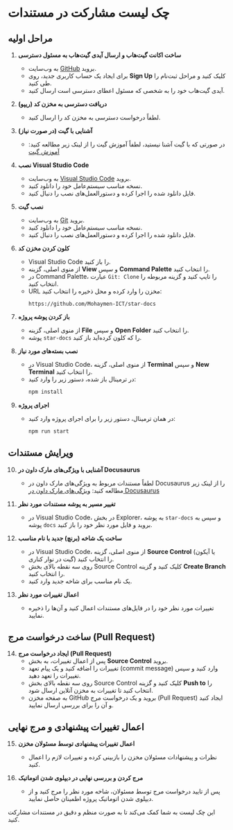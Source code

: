 # چک لیست مشارکت در مستندات

## مراحل اولیه

1. **ساخت اکانت گیت‌هاب و ارسال آیدی گیت‌هاب به مسئول دسترسی**
    - به وب‌سایت [GitHub](https://github.com/) بروید.
    - برای ایجاد یک حساب کاربری جدید، روی **Sign Up** کلیک کنید و مراحل ثبت‌نام را طی کنید.
    - آیدی گیت‌هاب خود را به شخصی که مسئول اعطای دسترسی است ارسال کنید.

2. **دریافت دسترسی به مخزن کد (ریپو)**
    - لطفاً درخواست دسترسی به مخزن کد را ارسال کنید.

3. **آشنایی با گیت (در صورت نیاز)**
    - در صورتی که با گیت آشنا نیستید، لطفاً آموزش گیت را از لینک زیر مطالعه کنید:
      [آموزش گیت](https://star-academy.github.io/codestar-documents/docs/intro/phase04-git)

4. **نصب Visual Studio Code**
    - به وب‌سایت [Visual Studio Code](https://code.visualstudio.com/) بروید.
    - نسخه مناسب سیستم‌عامل خود را دانلود کنید.
    - فایل دانلود شده را اجرا کرده و دستورالعمل‌های نصب را دنبال کنید.

5. **نصب گیت**
    - به وب‌سایت [Git](https://git-scm.com/) بروید.
    - نسخه مناسب سیستم‌عامل خود را دانلود کنید.
    - فایل دانلود شده را اجرا کرده و دستورالعمل‌های نصب را دنبال کنید.

6. **کلون کردن مخزن کد**
    - Visual Studio Code را باز کنید.
    - از منوی اصلی، گزینه **View** و سپس **Command Palette** را انتخاب کنید.
    - در Command Palette، عبارت `Git: Clone` را تایپ کنید و گزینه مربوطه را انتخاب کنید.
    - URL مخزن را وارد کرده و محل ذخیره را انتخاب کنید:
      ```
      https://github.com/Mohaymen-ICT/star-docs
      ```

7. **باز کردن پوشه پروژه**
    - از منوی اصلی، گزینه **File** و سپس **Open Folder** را انتخاب کنید.
    - پوشه `star-docs` را که کلون کرده‌اید باز کنید.

8. **نصب بسته‌های مورد نیاز**
    - در Visual Studio Code، از منوی اصلی، گزینه **Terminal** و سپس **New Terminal** را انتخاب کنید.
    - در ترمینال باز شده، دستور زیر را وارد کنید:
      ```bash
      npm install
      ```

9. **اجرای پروژه**
    - در همان ترمینال، دستور زیر را برای اجرای پروژه وارد کنید:
      ```bash
      npm run start
      ```

## ویرایش مستندات

10. **آشنایی با ویژگی‌های مارک داون در Docusaurus**
    - لطفاً مستندات مربوط به ویژگی‌های مارک داون در Docusaurus را از لینک زیر مطالعه کنید:
      [ویژگی‌های مارک داون در Docusaurus](https://docusaurus.io/docs/markdown-features)

11. **تغییر مسیر به پوشه مستندات مورد نظر**
    - در Visual Studio Code، در بخش Explorer، به پوشه `star-docs` و سپس به پوشه `docs` بروید و فایل مورد نظر خود را باز کنید.

12. **ساخت یک شاخه (برنچ) جدید با نام مناسب**
    - در Visual Studio Code، از منوی اصلی، گزینه **Source Control** (یا آیکون گیت در نوار کناری) را انتخاب کنید.
    - روی سه نقطه بالای بخش Source Control کلیک کنید و گزینه **Create Branch** را انتخاب کنید.
    - یک نام مناسب برای شاخه جدید وارد کنید.

13. **اعمال تغییرات مورد نظر**
    - تغییرات مورد نظر خود را در فایل‌های مستندات اعمال کنید و آن‌ها را ذخیره نمایید.

## ساخت درخواست مرج (Pull Request)

14. **ایجاد درخواست مرج (Pull Request)**
    - پس از اعمال تغییرات، به بخش **Source Control** بروید.
    - تغییرات را اضافه کنید و یک پیام تعهد (commit message) وارد کنید و سپس تغییرات را تعهد دهید.
    - روی سه نقطه بالای بخش Source Control کلیک کنید و گزینه **Push to** را انتخاب کنید تا تغییرات به مخزن آنلاین ارسال شود.
    - به صفحه مخزن GitHub بروید و یک درخواست مرج (Pull Request) ایجاد کنید و آن را برای بررسی ارسال نمایید.

## اعمال تغییرات پیشنهادی و مرج نهایی

15. **اعمال تغییرات پیشنهادی توسط مسئولان مخزن**
    - نظرات و پیشنهادات مسئولان مخزن را بازبینی کرده و تغییرات لازم را اعمال کنید.

16. **مرج کردن و بررسی نهایی در دیپلوی شدن اتوماتیک**
    - پس از تایید درخواست مرج توسط مسئولان، شاخه مورد نظر را مرج کنید و از دیپلوی شدن اتوماتیک پروژه اطمینان حاصل نمایید.

این چک لیست به شما کمک می‌کند تا به صورت منظم و دقیق در مستندات مشارکت کنید.
